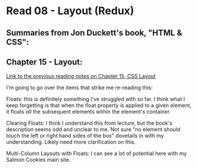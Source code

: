 # Read 08 - Layout (Redux)

## Summaries from Jon Duckett's book, "HTML & CSS":

## Chapter 15 - Layout:

[Link to the previous reading notes on Chapter 15, CSS Layout](Day03-2020-04-29/class-04.md)

I'm going to go over the items that strike me re-reading this:

Floats: this is definitely something I've struggled with so far. I think what I keep forgetting is that when the float property is applied to a given element, it floats *all* the subsequent elements within the element's container.

Clearing Floats: I think I understand this from lecture, but the book's description seems odd and unclear to me. Not sure "no element should touch the left or right hand sides of the box" dovetails in with my understanding. Likely need more clarification on this.

Multi-Column Layouts with Floats: I can see a lot of potential here with my Salmon Cookies main site.